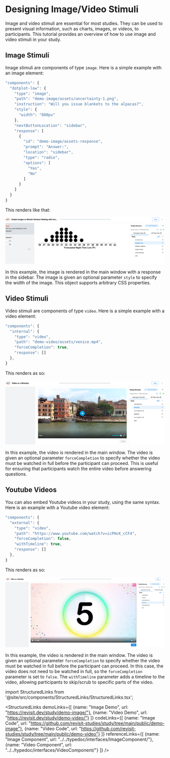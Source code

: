 # Designing Image/Video Stimuli

Image and video stimuli are essential for most studies. They can be used to present visual information, such as charts, images, or videos, to participants. This tutorial provides an overview of how to use image and video stimuli in your study.

## Image Stimuli

Image stimuli are components of type `image`. Here is a simple example with an image element: 

```js
"components": {
  "dotplot-low": {
    "type": "image",
    "path": "demo-image/assets/uncertainty-1.png",
    "instruction": "Will you issue blankets to the alpacas?",
    "style": {
      "width": "800px"
    },
    "nextButtonLocation": "sidebar",
    "response": [
      {
        "id": "demo-image/assets-response",
        "prompt": "Answer:",
        "location": "sidebar",
        "type": "radio",
        "options": [
          "Yes",
          "No"
        ]
      }
    ]
  }
}
```

This renders like that:

![An image stimulus](img/image-stimulus.png)

In this example, the image is rendered in the main window with a response in the sidebar. The image is given an optional parameter `style` to specify the width of the image. This object supports arbitrary CSS properties.

## Video Stimuli

Video stimuli are components of type `video`. Here is a simple example with a video element: 

```js
"components": {
  "internal": {
    "type": "video",
    "path": "demo-video/assets/venice.mp4",
    "forceCompletion": true,
    "response": []
  },
}
```

This renders as so:

![A video stimulus](img/video-stimulus.png)

In this example, the video is rendered in the main window. The video is given an optional parameter `forceCompletion` to specify whether the video must be watched in full before the participant can proceed. This is useful for ensuring that participants watch the entire video before answering questions.

## Youtube Videos

You can also embed Youtube videos in your study, using the same syntax. Here is an example with a Youtube video element: 

```js
"components": {
  "external": {
    "type": "video",
    "path": "https://www.youtube.com/watch?v=icPHcK_cCF4",
    "forceCompletion": false,
    "withTimeline": true,
    "response": []
  },
}
```

This renders as so:

![A Youtube video stimulus](img/youtube-stimulus.png)

In this example, the video is rendered in the main window. The video is given an optional parameter `forceCompletion` to specify whether the video must be watched in full before the participant can proceed. In this case, the video does not need to be watched in full, so the `forceCompletion` parameter is set to `false`. The `withTimeline` parameter adds a timeline to the video, allowing participants to skip/scrub to specific parts of the video.

<!-- Importing links  -->

import StructuredLinks from '@site/src/components/StructuredLinks/StructuredLinks.tsx';

<StructuredLinks
    demoLinks={[
        {name: "Image Demo", url: "https://revisit.dev/study/demo-image/"},
        {name: "Video Demo", url: "https://revisit.dev/study/demo-video/"}
    ]}
    codeLinks={[
        {name: "Image Code", url: "https://github.com/revisit-studies/study/tree/main/public/demo-image"},
        {name: "Video Code", url: "https://github.com/revisit-studies/study/tree/main/public/demo-video"}
    ]}
    referenceLinks={[
        {name: "Image Component", url: "../../typedoc/interfaces/ImageComponent/"},
        {name: "Video Component", url: "../../typedoc/interfaces/VideoComponent/"}
    ]}
/>